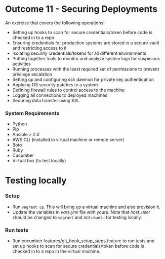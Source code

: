 # Outcome 11 - Securing Deployments

An exercise that covers the following operations:
  - Setting up hooks to scan for secure credentials/token before code is checked in to a repo
  - Ensuring credentials for production systems are stored in a secure vault and restricting access to it
  - Isolating security credentials/tokens for all different environments
  - Putting together tools to monitor and analyze system logs for suspicious activities
  - Running processes with the least required set of permissions to prevent privilege escalation
  - Setting up and configuring ssh daemon for private key authentication
  - Applying OS security patches to a system
  - Defining firewall rules to control access to the machine
  - Logging all connections to deployed machines
  - Securing data transfer using SSL

### System Requirements
* Python
* Pip
* Ansible > 2.0
* AWS CLI (installed in virtual machine or remote server)
* Boto
* Ruby
* Cucumber
* Virtual box (to test locally)


# Testing locally

### Setup
* Run `vagrant up`. This will bring up a virtual machine and also provision it.
* Update the variables in _vars.yml_ file with yours. Note that _host_user_ should be changed to `vagrant` and not `ubuntu` for testing locally.

### Run tests
* Run cucumber features/git_hook_setup_steps.feature to run tests and set up hooks to scan for secure credentials/token before code is checked in to a repo in the virtual machine.
